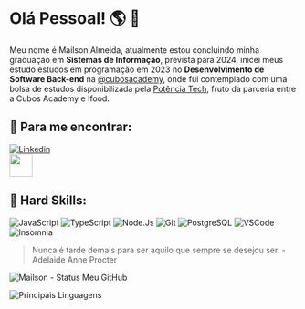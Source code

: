 # Olá Pessoal! :earth_americas: :rocket:

Meu nome é Mailson Almeida, atualmente estou concluindo minha graduação em **Sistemas de Informação**, prevista para 2024, inicei meus estudo estudos em programação em 2023 no **Desenvolvimento de Software Back-end** na [@cubosacademy](https://cubos.academy/), onde fui contemplado com uma bolsa de estudos disponibilizada pela [Potência Tech](https://potenciatech.com.br/), fruto da parceria entre a Cubos Academy e Ifood.

## :triangular_flag_on_post: Para me encontrar: 

[![Linkedin](https://img.shields.io/badge/LinkedIn-0077B5?style=for-the-badge&logo=linkedin&logoColor=white)](https://www.linkedin.com/in/mailson-almeida/)   
<a href="mailto:mailsonsitech@gmail.com">
<img src="https://user-images.githubusercontent.com/74038190/216122065-2f028bae-25d6-4a3c-bc9f-175394ed5011.png" width="40x" height="40x" margin="0" />
</a>

## :abacus: Hard Skills: 

![JavaScript](https://img.shields.io/badge/JavaScript-323330?style=for-the-badge&logo=javascript&logoColor=F7DF1E)  ![TypeScript](https://img.shields.io/badge/TypeScript-007ACC?style=for-the-badge&logo=typescript&logoColor=white)  ![Node.Js](https://img.shields.io/badge/Node%20js-339933?style=for-the-badge&logo=nodedotjs&logoColor=white)  ![Git](https://img.shields.io/badge/GIT-E44C30?style=for-the-badge&logo=git&logoColor=white) ![PostgreSQL](https://img.shields.io/badge/PostgreSQL-316192?style=for-the-badge&logo=postgresql&logoColor=whit) ![VSCode](https://img.shields.io/badge/VSCode-0078D4?style=for-the-badge&logo=visual%20studio%20code&logoColor=white) ![Insomnia](https://img.shields.io/badge/Insomnia-5849be?style=for-the-badge&logo=Insomnia&logoColor=white)





> Nunca é tarde demais para ser aquilo que sempre se desejou ser. - Adelaide Anne Procter






![Mailson - Status Meu GitHub](https://github-readme-stats.vercel.app/api?username=Mailson-Almeida&show_icons=true&theme=dracula&custom_title=Status%20%Meu%20%GitHub) 

![Principais Linguagens](https://github-readme-stats.vercel.app/api/top-langs/?username=mailson-almeida&layout=compact&theme=dracula&custom_title=Principais%20%Linguagens)
